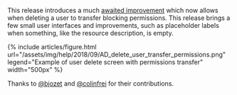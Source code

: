 This release introduces a much [awaited improvement](https://community.passbolt.com/t/as-an-admin-while-deleting-a-user-who-is-the-sole-owner-of-a-password-that-is-shared-i-should-be-able-to-transfer-the-ownership-to-another-user-in-order-to-be-able-to-perform-the-deletion/45)
which now allows when deleting a user to transfer blocking permissions. This release brings a few small user interfaces
and  improvements, such as placeholder labels when something, like the resource description, is empty.

{% include articles/figure.html
    url="/assets/img/help/2018/09/AD_delete_user_transfer_permissions.png"
    legend="Example of user delete screen with permissions transfer"
    width="500px"
%}

Thanks to [@bjozet](https://github.com/bjozet) and [@colinfrei](https://github.com/colinfrei) for their contributions.
